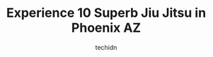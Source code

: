 ---
layout: ampstory
image: https://i0.wp.com/www.depkes.org/wp-content/uploads/2023/06/jiu-jitsu-0-in-phoenix-az-1685762345.png?resize=640,853
author: techidn
featured: false
description: Discover the impressive array of Jiu Jitsu options in Phoenix AZ, where you can find 10 of the largest Jiu Jitsu establishments in the area. From renowned classics to hidden gems, Phoenix AZ
title: Experience 10 Superb Jiu Jitsu in Phoenix AZ
cover:
   title: Experience 10 Superb Jiu Jitsu in Phoenix AZ
   subtitle: Rickpate
   background: https://www.depkes.org/wp-content/uploads/2023/06/jiu-jitsu-0-in-phoenix-az-1685762345.png

pages: 
 - layout: thirds
   top: <h1>#1 One Love Grappling Arts</h1>
   bottom: "<p>If youre looking for an amazing, supportive, and teaching bjj gym, this is the place. My boyfriend has been coming to One Love for about 2 years now consistently. It is </p>"
   background: https://www.depkes.org/wp-content/uploads/2023/06/jiu-jitsu-1-in-phoenix-az-1685762346.jpeg
   backgroundblur: true
 - layout: thirds
   top: <h1>#2 12th Street Jiu-Jitsu</h1>
   bottom: "<p>We have been taking our son (now 6yrs old) here for three months and he absolutely loves it. The coaches are all very detailed with instruction and very professional/ kno</p>"
   background: https://www.depkes.org/wp-content/uploads/2023/06/jiu-jitsu-2-in-phoenix-az-1685762346.jpeg
   cta:
      link: https://www.depkes.org/blog/experience-10-superb-jiu-jitsu-in-phoenix-az/
      text: Experience 10 Superb Jiu Jitsu in Phoenix AZ
 - layout: thirds
   top: <h1>#3 Marcio Andre Brazilian Jiu-Jitsu Academy</h1>
   bottom: "<p>14647 S 50th St C-172, Phoenix, AZ 85044, United States</p>"
   background: https://www.depkes.org/wp-content/uploads/2023/06/jiu-jitsu-3-in-phoenix-az-1685762347.jpeg
   cta:
      link: https://www.depkes.org/blog/experience-10-superb-jiu-jitsu-in-phoenix-az/
      text: Experience 10 Superb Jiu Jitsu in Phoenix AZ
 - layout: thirds
   top: <h1>#4 USA Martial Arts</h1>
   bottom: "<p>4731 E Greenway Rd Suite 9 & 10, Phoenix, AZ 85032, United States</p>"
   background: https://images.unsplash.com/photo-1604871000636-074fa5117945?ixlib=rb-4.0.3&ixid=MnwxMjA3fDB8MHxwaG90by1wYWdlfHx8fGVufDB8fHx8&auto=format&fit=crop&w=640&h=853&q=80
   cta:
      link: https://www.depkes.org/blog/experience-10-superb-jiu-jitsu-in-phoenix-az/
      text: Experience 10 Superb Jiu Jitsu in Phoenix AZ
 - layout: thirds
   top: <h1>#5 Gracie Arizona Jiu Jitsu Academy</h1>
   bottom: "<p>4015 N 16th St, Phoenix, AZ 85016, United States</p>"
   background: https://images.unsplash.com/photo-1536745287225-21d689278fd1?ixlib=rb-4.0.3&ixid=MnwxMjA3fDB8MHxwaG90by1wYWdlfHx8fGVufDB8fHx8&auto=format&fit=crop&w=640&h=853&q=80
   cta:
      link: https://www.depkes.org/blog/experience-10-superb-jiu-jitsu-in-phoenix-az/
      text: Experience 10 Superb Jiu Jitsu in Phoenix AZ
 - layout: thirds
   top: <h1>#6 Gracie Barra North Phoenix</h1>
   bottom: "<p>1 E Deer Valley Dr #208, Phoenix, AZ 85024, United States</p>"
   background: https://images.unsplash.com/photo-1489648022186-8f49310909a0?ixlib=rb-4.0.3&ixid=MnwxMjA3fDB8MHxwaG90by1wYWdlfHx8fGVufDB8fHx8&auto=format&fit=crop&w=640&h=853&q=80
   cta:
      link: https://www.depkes.org/blog/experience-10-superb-jiu-jitsu-in-phoenix-az/
      text: Experience 10 Superb Jiu Jitsu in Phoenix AZ
 - layout: thirds
   top: <h1>#7 Gracie Jiu Jitsu North Phoenix</h1>
   bottom: "<p>21705 N 19th Ave #116, Phoenix, AZ 85027, United States</p>"
   background: https://images.unsplash.com/photo-1597773150796-e5c14ebecbf5?ixlib=rb-4.0.3&ixid=MnwxMjA3fDB8MHxwaG90by1wYWdlfHx8fGVufDB8fHx8&auto=format&fit=crop&w=640&h=853&q=80
   cta:
      link: https://www.depkes.org/blog/experience-10-superb-jiu-jitsu-in-phoenix-az/
      text: Experience 10 Superb Jiu Jitsu in Phoenix AZ
 - layout: thirds
   middle: Continue reading...
   background: https://images.unsplash.com/photo-1564951434112-64d74cc2a2d7?ixlib=rb-4.0.3&ixid=MnwxMjA3fDB8MHxwaG90by1wYWdlfHx8fGVufDB8fHx8&auto=format&fit=crop&w=640&h=853&q=80
   cta:
      link: https://www.depkes.org/blog/experience-10-superb-jiu-jitsu-in-phoenix-az/
      text: Experience 10 Superb Jiu Jitsu in Phoenix AZ
      
---